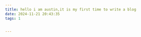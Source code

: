 ```yaml
---
title: hello i am austin,it is my first time to write a blog
date: 2024-11-21 20:43:35
tags: 1


---
```

